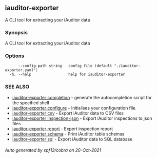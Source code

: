## iauditor-exporter

A CLI tool for extracting your iAuditor data

### Synopsis

A CLI tool for extracting your iAuditor data

### Options

```
      --config-path string   config file (default "./iauditor-exporter.yaml")
  -h, --help                 help for iauditor-exporter
```

### SEE ALSO

* [iauditor-exporter completion](iauditor-exporter_completion.md)	 - generate the autocompletion script for the specified shell
* [iauditor-exporter configure](iauditor-exporter_configure.md)	 - Initialises your configuration file.
* [iauditor-exporter csv](iauditor-exporter_csv.md)	 - Export iAuditor data to CSV files
* [iauditor-exporter inspection-json](iauditor-exporter_inspection-json.md)	 - Export iAuditor inspections to json files
* [iauditor-exporter report](iauditor-exporter_report.md)	 - Export inspection report
* [iauditor-exporter schema](iauditor-exporter_schema.md)	 - Print iAuditor table schemas
* [iauditor-exporter sql](iauditor-exporter_sql.md)	 - Export iAuditor data to SQL database

###### Auto generated by spf13/cobra on 20-Oct-2021
